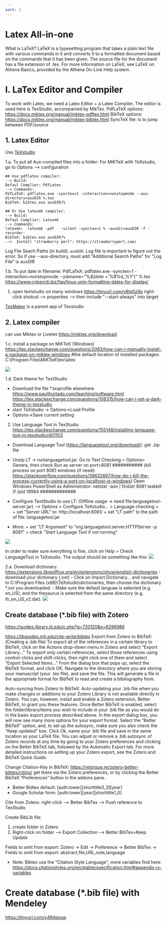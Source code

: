 ```yaml
---
sort: 3
---
```


# Latex All-in-one
What is LaTeX?
LaTeX is a typesetting program that takes a plain text file with various commands in it and converts it to a formatted document based on the commands that it has been given. The source file for the document has a file extension of .tex. For more information on LaTeX, see LaTeX on Athena Basics, provided by the Athena On-Line Help system. 

# I. LaTex Editor and Compiler
To work with Latex, we need a Latex Editor + a Latex Compiler. The editor is used here is TexStudio, accompanied by MikTex.
PdfLaTeX options:  https://docs.miktex.org/manual/miktex-pdftex.html
BibTeX options:    https://docs.miktex.org/manual/miktex-bibtex.html
SyncTeX file: is to jump between PDF/source

## 1. Latex Editor
Use [TeXstudio](https://texstudio.org/)

1.a. To put all Aux-compiled files into a folder:
For MiKTeX with TeXstudio, go to Options --> configuration
```
## Use pdflatex compiler:
--> Build:
Defaul Complier: PdfLatex
--> Commands:
PdfLaTeX: pdflatex.exe -synctex=1 -interaction=nonstopmode --aux-directory=auxDIR %.tex
BibTeX: bibtex.exe auxDIR/%
```
```
## Or Use latexmk compiler:
--> Build:
Defaul Complier: Latexmk
--> Commands:
latexmk:  latexmk -pdf   -silent -synctex=1 % -auxdir=auxDIR -f -recorder-  
BibTeX: bibtex.exe auxDIR/%
-->  Install "strawberry perl": https://strawberryperl.com/
```
Log File Seach Paths (in build): `auxDIR`. Log file is important to figure out the error. So if use --aux-directory, must add "Additional Search Paths" for "Log File" is auxDIR

1.b. To put date in filename:
PdfLaTeX: pdflatex.exe -synctex=1 -interaction=nonstopmode --jobname="%_$(date +'%B_%d_%Y')"  %.tex
https://www.cyberciti.biz/faq/linux-unix-formatting-dates-for-display/

1. open textstudio on many windows
https://tinyurl.com/y8tq5z9p
right-click shotcut  --> properties --> then include "--start-always" into target


[TexMaker](https://www.xm1math.net/texmaker/download.html) is a parent app of Texstudio





## 2. Latex compiler
can use Miktex or Livetex
https://miktex.org/download

1.c. install a package on MiKTeX (Windows)
https://tex.stackexchange.com/questions/2063/how-can-i-manually-install-a-package-on-miktex-windows
#the default location of installed packages: C:\Program Files\MiKTeX\tex\latex

![](./figure/fig1_miktex1.png)



1.d. Dark theme for TextStudio
- Download the file *.txsprofile elsewhere
https://www.pauljhurtado.com/teaching/software.html
https://tex.stackexchange.com/questions/108315/how-can-i-set-a-dark-theme-in-texstudio
- start TeXstudio -> Options->Load Profile
- Options->Save current setting

2. Use Language Tool in TexStudio
https://tex.stackexchange.com/questions/155148/installing-language-tool-in-texstudio/401103
- Download Language Tool (https://languagetool.org/download/): get .zip file
- Unzip LT -> runlanguagetool.jar. Go to Text Checking > Options> Genera, then check Run as server on port>8081
###########
(kill process on port 8081 windows (if need): https://stackoverflow.com/questions/39632667/how-do-i-kill-the-process-currently-using-a-port-on-localhost-in-windows)
Open Windows PowerShell as Administrator:
netstat -aon | findstr 8081
taskkill /f /pid 19984
#############

- Configure TextStudio to use LT: (Offline usage -> need file:languagetool-server.jar)
--> Options > Configure TeXstudio... > Language checking >
        + set "Server URL" to: http://localhost:8081/
        + set "LT path" to the path of file: languagetool.jar
* More:
        + set "LT Argument" to "org.languagetool.server.HTTPServer -p 8081"
        + check "Start Language Tool if not running"
      
![](./figure/fig2_LanguageTool1.png)



In order to make sure everything is fine, click on Help > Check LanguageTool in TeXstudio. The output should be something like this:
![](./figure/fig2_LanguageTool2.png)

2.a. Download dictionary: 
https://extensions.libreoffice.org/en/extensions/show/english-dictionaries
        - download your dictionary (.oxt)
        - Click on Import Dictionary... and navigate to C:\Program Files (x86)\TeXstudio\dictionaries, then choose the dictionary *.oxt you downloaded.
        - Make sure the default languae is selected (e.g. en_US), and the thesaurus is selected from the same directory (e.g. th_en_US_v2.dat).
![](./figure/fig2_LanguageTool3.png)



      









## Create database (*.bib file) with Zotero
https://guides.library.iit.edu/c.php?g=720120&p=6296986

https://libguides.mit.edu/cite-write/bibtex
Export from Zotero to BibTeX: (Creating a .bib file)
To export all of the references in a certain library to BibTeX, click on the Actions drop-down menu in Zotero and select "Export Library..."
To export only certain references, select those references using control-clicks and shift-clicks, then right click one of them and select "Export Selected Items..."
From the dialog box that pops up, select the BibTeX format, and click OK.
Navigate to the directory where you are storing your manuscript (your .tex file), and save the file. This will generate a file in the appropriate format for BibTeX to read and create a bibliography from.

Auto-syncing from Zotero to BibTeX:
Auto-updating your .bib file when you make changes or additions to your Zotero Library is not available directly in Zotero. You can, however, install and enable a Zotero extension, Better BibTeX, to grant you these features. 
Once Better BibTeX is enabled, select the folder/library/items you wish to include in your .bib file as you would do in the basic export process described above.
In the export dialog box, you will now see many more options for your export format. Select the “Better BibTeX” option, and, to set up the autosync, make sure you also check the “Keep updated” box.
Click Ok, name your .bib file and save in the same location as your LaTeX file.
You can adjust or remove a .bib autosync of Zotero records at any time by going to your Zotero preferences and clicking on the Better BibTeX tab, followed by the Automatic Export tab.
For more detailed instructions on setting up your Zotero export, see the Zotero and BibTeX Quick Guide.

Change Citation-Key in BibTeX:
https://retorque.re/zotero-better-bibtex/citing/
get there via the Zotero preferences, or by clicking the Better BibTeX “Preferences” button in the addons pane.
* Better Bidtex default: [auth:lower][shorttitle3_3][year]
* Google Scholar form: [auth:lower][year][shorttitle1_0]

Cite from Zotero:
right-click --> Better BibTex --> Push reference to TexStudio

Create BibLib file:
1. create folder in Zotero
2. Right-click on folder --> Export Collection --> Better BibTex+Keep Update

Fields to omit from export:
Zotero -> Edit -> Preference -> Better BibTex -> Fields to omit from export: abstract,file,URL,note,language
* Note: Bibtex use the "Citation Style Language", more variables find here: https://docs.citationstyles.org/en/stable/specification.html#appendix-iv-variables




# Create database (*.bib file) with Mendeley
https://tinyurl.com/y49dqosw



